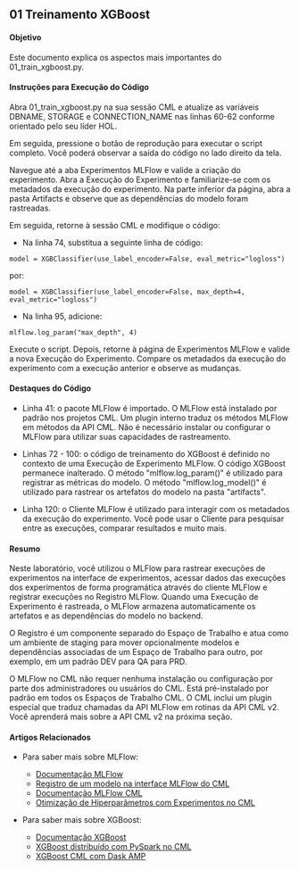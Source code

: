 ## 01 Treinamento XGBoost

#### Objetivo

Este documento explica os aspectos mais importantes do 01_train_xgboost.py.

#### Instruções para Execução do Código

Abra 01_train_xgboost.py na sua sessão CML e atualize as variáveis DBNAME, STORAGE e CONNECTION_NAME nas linhas 60-62 conforme orientado pelo seu líder HOL.

Em seguida, pressione o botão de reprodução para executar o script completo. Você poderá observar a saída do código no lado direito da tela.

Navegue até a aba Experimentos MLFlow e valide a criação do experimento. Abra a Execução do Experimento e familiarize-se com os metadados da execução do experimento. Na parte inferior da página, abra a pasta Artifacts e observe que as dependências do modelo foram rastreadas.

Em seguida, retorne à sessão CML e modifique o código:

* Na linha 74, substitua a seguinte linha de código:

```
model = XGBClassifier(use_label_encoder=False, eval_metric="logloss")
```

por:

```
model = XGBClassifier(use_label_encoder=False, max_depth=4, eval_metric="logloss")
```

* Na linha 95, adicione:

```
mlflow.log_param("max_depth", 4)
```

Execute o script. Depois, retorne à página de Experimentos MLFlow e valide a nova Execução do Experimento. Compare os metadados da execução do experimento com a execução anterior e observe as mudanças.

#### Destaques do Código

* Linha 41: o pacote MLFlow é importado. O MLFlow está instalado por padrão nos projetos CML. Um plugin interno traduz os métodos MLFlow em métodos da API CML. Não é necessário instalar ou configurar o MLFlow para utilizar suas capacidades de rastreamento.

* Linhas 72 - 100: o código de treinamento do XGBoost é definido no contexto de uma Execução de Experimento MLFlow. O código XGBoost permanece inalterado. O método "mlflow.log_param()" é utilizado para registrar as métricas do modelo. O método "mlflow.log_model()" é utilizado para rastrear os artefatos do modelo na pasta "artifacts".

* Linha 120: o Cliente MLFlow é utilizado para interagir com os metadados da execução do experimento. Você pode usar o Cliente para pesquisar entre as execuções, comparar resultados e muito mais.

#### Resumo

Neste laboratório, você utilizou o MLFlow para rastrear execuções de experimentos na interface de experimentos, acessar dados das execuções dos experimentos de forma programática através do cliente MLFlow e registrar execuções no Registro MLFlow. Quando uma Execução de Experimento é rastreada, o MLFlow armazena automaticamente os artefatos e as dependências do modelo no backend.

O Registro é um componente separado do Espaço de Trabalho e atua como um ambiente de staging para mover opcionalmente modelos e dependências associadas de um Espaço de Trabalho para outro, por exemplo, em um padrão DEV para QA para PRD.

O MLFlow no CML não requer nenhuma instalação ou configuração por parte dos administradores ou usuários do CML. Está pré-instalado por padrão em todos os Espaços de Trabalho CML. O CML inclui um plugin especial que traduz chamadas da API MLFlow em rotinas da API CML v2. Você aprenderá mais sobre a API CML v2 na próxima seção.

#### Artigos Relacionados

* Para saber mais sobre MLFlow:
  * [Documentação MLFlow](https://mlflow.org/docs/latest/index.html)
  * [Registro de um modelo na interface MLFlow do CML](https://docs.cloudera.com/machine-learning/1.5.4/models/topics/ml-registering-model-using-ui.html)
  * [Documentação MLFlow CML](https://docs.cloudera.com/machine-learning/cloud/experiments/topics/ml-experiments-v2.html)
  * [Otimização de Hiperparâmetros com Experimentos no CML](https://community.cloudera.com/t5/Community-Articles/Tuning-Hyperparameters-with-Experiments-feature-on-Cloudera/ta-p/368654)

* Para saber mais sobre XGBoost:
  * [Documentação XGBoost](https://xgboost.readthedocs.io/en/stable/)
  * [XGBoost distribuído com PySpark no CML](https://community.cloudera.com/t5/Community-Articles/Distributed-XGBoost-with-PySpark-in-Cloudera-Machine/ta-p/375810)
  * [XGBoost CML com Dask AMP](https://github.com/cloudera/CML_AMP_Dask_on_CML)
